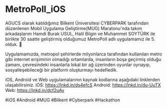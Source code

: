 # MetroPoll_iOS

AGUCS olarak katıldığımız Bilkent Üniversitesi CYBERPARK tarafından düzenlenen Mobil Uygulama Geliştirme(MUG) Maratonu'nda takım arkadaşlarım Hamdi Burak USUL, Halil Bilgin ve Muhammet SOYTÜRK ile birlikte 30 saatte geliştirmiş olduğumuz MetroPoll adlı uygulamamız ile 5. olduk. 🏅

Uygulamamızda, metropol şehirlerde milyonlarca tarafından kullanılan metro gibi internet erişiminin olmadığı ortamlarda, insanların boşa geçirmiş olduğu zamanı, çevresindeki insanlarla lokal bir ağ üzerinden oyunlar oynayıp, sosyalleşebileceği bir platform oluşturmayı hedefledik. 

iOS, Android ve Web uygulamalarının kaynak kodlarına aşağıdaki linklerden ulaşabilirsiniz.
iOS: https://lnkd.in/ds4efcS
Android: https://lnkd.in/du-UuTX
Web: https://lnkd.in/dcf2uAy

#iOS #Android #MUG #Bilkent #Cyberpark #Hackathon
